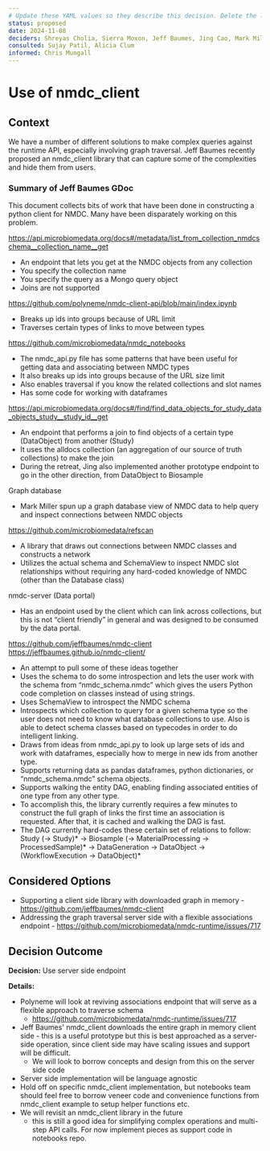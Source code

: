 ```yaml
---
# Update these YAML values so they describe this decision. Delete the leading `→` characters.
status: proposed
date: 2024-11-08
deciders: Shreyas Cholia, Sierra Moxon, Jeff Baumes, Jing Cao, Mark Miller, Katherine Heal, Brynn 
consulted: Sujay Patil, Alicia Clum  
informed: Chris Mungall 
---
```

# Use of nmdc_client

## Context

We have a number of different solutions to make complex queries against the runtime API, especially involving graph traversal. Jeff Baumes recently proposed an nmdc_client library that can capture some of the complexities and hide them from users.  

### Summary of Jeff Baumes GDoc
This document collects bits of work that have been done in constructing a python client for NMDC. Many have been disparately working on this problem.

https://api.microbiomedata.org/docs#/metadata/list_from_collection_nmdcschema__collection_name__get
- An endpoint that lets you get at the NMDC objects from any collection
- You specify the collection name
- You specify the query as a Mongo query object
- Joins are not supported

https://github.com/polyneme/nmdc-client-api/blob/main/index.ipynb
- Breaks up ids into groups because of URL limit
- Traverses certain types of links to move between types

https://github.com/microbiomedata/nmdc_notebooks
- The nmdc_api.py file has some patterns that have been useful for getting data and associating between NMDC types
- It also breaks up ids into groups because of the URL size limit
- Also enables traversal if you know the related collections and slot names
- Has some code for working with dataframes

https://api.microbiomedata.org/docs#/find/find_data_objects_for_study_data_objects_study__study_id__get
- An endpoint that performs a join to find objects of a certain type (DataObject) from another (Study)
- It uses the alldocs collection (an aggregation of our source of truth collections) to make the join
- During the retreat, Jing also implemented another prototype endpoint to go in the other direction, from DataObject to Biosample

Graph database
- Mark Miller spun up a graph database view of NMDC data to help query and inspect connections between NMDC objects

https://github.com/microbiomedata/refscan
- A library that draws out connections between NMDC classes and constructs a network
- Utilizes the actual schema and SchemaView to inspect NMDC slot relationships without requiring any hard-coded knowledge of NMDC (other than the Database class)

nmdc-server (Data portal)
- Has an endpoint used by the client which can link across collections, but this is not “client friendly” in general and was designed to be consumed by the data portal.

https://github.com/jeffbaumes/nmdc-client
https://jeffbaumes.github.io/nmdc-client/
- An attempt to pull some of these ideas together
- Uses the schema to do some introspection and lets the user work with the schema from “nmdc_schema.nmdc” which gives the users Python code completion on classes instead of using strings.
- Uses SchemaView to introspect the NMDC schema
- Introspects which collection to query for a given schema type so the user does not need to know what database collections to use. Also is able to detect schema classes based on typecodes in order to do intelligent linking.
- Draws from ideas from nmdc_api.py to look up large sets of ids and work with dataframes, especially how to merge in new ids from another type.
- Supports returning data as pandas dataframes, python dictionaries, or “nmdc_schema.nmdc” schema objects.
- Supports walking the entity DAG, enabling finding associated entities of one type from any other type.
- To accomplish this, the library currently requires a few minutes to construct the full graph of links the first time an association is requested. After that, it is cached and walking the DAG is fast.
- The DAG currently hard-codes these certain set of relations to follow: Study (→ Study)* → Biosample (→ MaterialProcessing → ProcessedSample)* → DataGeneration → DataObject → (WorkflowExecution → DataObject)*


## Considered Options

* Supporting a client side library with downloaded graph in memory - https://github.com/jeffbaumes/nmdc-client
* Addressing the graph traversal server side with a flexible associations endpoint - https://github.com/microbiomedata/nmdc-runtime/issues/717 


## Decision Outcome

**Decision:** Use server side endpoint

**Details:** 
- Polyneme will look at reviving associations endpoint that will serve as a flexible approach to traverse schema
    - https://github.com/microbiomedata/nmdc-runtime/issues/717 
- Jeff Baumes' nmdc_client downloads the entire graph in memory client side - this is a useful prototype but this is best approached as a server-side operation, since client side may have scaling issues and support will be difficult. 
    - We will look to borrow concepts and design from this on the server side code
- Server side implementation will be language agnostic
- Hold off on specific nmdc_client implementation, but notebooks team should feel free to borrow veneer code and convenience functions from nmdc_client example to setup helper functions etc.
- We will revisit an nmdc_client library in the future
    - this is still a good idea for simplifying complex operations and multi-step API calls. For now implement pieces as support code in notebooks repo.  

